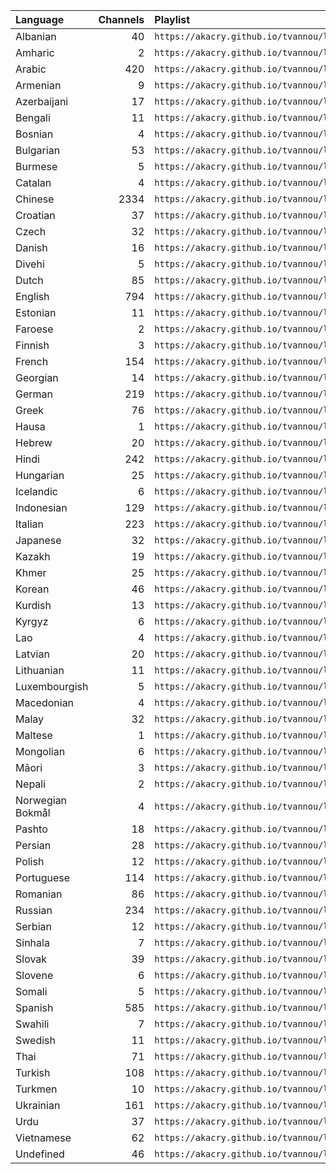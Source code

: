 <table>
	<thead>
		<tr><th align="left">Language</th><th align="right">Channels</th><th align="left">Playlist</th></tr>
	</thead>
	<tbody>
		<tr><td align="left">Albanian</td><td align="right">40</td><td align="left"><code>https://akacry.github.io/tvannou/languages/sq.m3u</code></td></tr>
		<tr><td align="left">Amharic</td><td align="right">2</td><td align="left"><code>https://akacry.github.io/tvannou/languages/am.m3u</code></td></tr>
		<tr><td align="left">Arabic</td><td align="right">420</td><td align="left"><code>https://akacry.github.io/tvannou/languages/ar.m3u</code></td></tr>
		<tr><td align="left">Armenian</td><td align="right">9</td><td align="left"><code>https://akacry.github.io/tvannou/languages/hy.m3u</code></td></tr>
		<tr><td align="left">Azerbaijani</td><td align="right">17</td><td align="left"><code>https://akacry.github.io/tvannou/languages/az.m3u</code></td></tr>
		<tr><td align="left">Bengali</td><td align="right">11</td><td align="left"><code>https://akacry.github.io/tvannou/languages/bn.m3u</code></td></tr>
		<tr><td align="left">Bosnian</td><td align="right">4</td><td align="left"><code>https://akacry.github.io/tvannou/languages/bs.m3u</code></td></tr>
		<tr><td align="left">Bulgarian</td><td align="right">53</td><td align="left"><code>https://akacry.github.io/tvannou/languages/bg.m3u</code></td></tr>
		<tr><td align="left">Burmese</td><td align="right">5</td><td align="left"><code>https://akacry.github.io/tvannou/languages/my.m3u</code></td></tr>
		<tr><td align="left">Catalan</td><td align="right">4</td><td align="left"><code>https://akacry.github.io/tvannou/languages/ca.m3u</code></td></tr>
		<tr><td align="left">Chinese</td><td align="right">2334</td><td align="left"><code>https://akacry.github.io/tvannou/languages/zh.m3u</code></td></tr>
		<tr><td align="left">Croatian</td><td align="right">37</td><td align="left"><code>https://akacry.github.io/tvannou/languages/hr.m3u</code></td></tr>
		<tr><td align="left">Czech</td><td align="right">32</td><td align="left"><code>https://akacry.github.io/tvannou/languages/cs.m3u</code></td></tr>
		<tr><td align="left">Danish</td><td align="right">16</td><td align="left"><code>https://akacry.github.io/tvannou/languages/da.m3u</code></td></tr>
		<tr><td align="left">Divehi</td><td align="right">5</td><td align="left"><code>https://akacry.github.io/tvannou/languages/dv.m3u</code></td></tr>
		<tr><td align="left">Dutch</td><td align="right">85</td><td align="left"><code>https://akacry.github.io/tvannou/languages/nl.m3u</code></td></tr>
		<tr><td align="left">English</td><td align="right">794</td><td align="left"><code>https://akacry.github.io/tvannou/languages/en.m3u</code></td></tr>
		<tr><td align="left">Estonian</td><td align="right">11</td><td align="left"><code>https://akacry.github.io/tvannou/languages/et.m3u</code></td></tr>
		<tr><td align="left">Faroese</td><td align="right">2</td><td align="left"><code>https://akacry.github.io/tvannou/languages/fo.m3u</code></td></tr>
		<tr><td align="left">Finnish</td><td align="right">3</td><td align="left"><code>https://akacry.github.io/tvannou/languages/fi.m3u</code></td></tr>
		<tr><td align="left">French</td><td align="right">154</td><td align="left"><code>https://akacry.github.io/tvannou/languages/fr.m3u</code></td></tr>
		<tr><td align="left">Georgian</td><td align="right">14</td><td align="left"><code>https://akacry.github.io/tvannou/languages/ka.m3u</code></td></tr>
		<tr><td align="left">German</td><td align="right">219</td><td align="left"><code>https://akacry.github.io/tvannou/languages/de.m3u</code></td></tr>
		<tr><td align="left">Greek</td><td align="right">76</td><td align="left"><code>https://akacry.github.io/tvannou/languages/el.m3u</code></td></tr>
		<tr><td align="left">Hausa</td><td align="right">1</td><td align="left"><code>https://akacry.github.io/tvannou/languages/ha.m3u</code></td></tr>
		<tr><td align="left">Hebrew</td><td align="right">20</td><td align="left"><code>https://akacry.github.io/tvannou/languages/he.m3u</code></td></tr>
		<tr><td align="left">Hindi</td><td align="right">242</td><td align="left"><code>https://akacry.github.io/tvannou/languages/hi.m3u</code></td></tr>
		<tr><td align="left">Hungarian</td><td align="right">25</td><td align="left"><code>https://akacry.github.io/tvannou/languages/hu.m3u</code></td></tr>
		<tr><td align="left">Icelandic</td><td align="right">6</td><td align="left"><code>https://akacry.github.io/tvannou/languages/is.m3u</code></td></tr>
		<tr><td align="left">Indonesian</td><td align="right">129</td><td align="left"><code>https://akacry.github.io/tvannou/languages/id.m3u</code></td></tr>
		<tr><td align="left">Italian</td><td align="right">223</td><td align="left"><code>https://akacry.github.io/tvannou/languages/it.m3u</code></td></tr>
		<tr><td align="left">Japanese</td><td align="right">32</td><td align="left"><code>https://akacry.github.io/tvannou/languages/ja.m3u</code></td></tr>
		<tr><td align="left">Kazakh</td><td align="right">19</td><td align="left"><code>https://akacry.github.io/tvannou/languages/kk.m3u</code></td></tr>
		<tr><td align="left">Khmer</td><td align="right">25</td><td align="left"><code>https://akacry.github.io/tvannou/languages/km.m3u</code></td></tr>
		<tr><td align="left">Korean</td><td align="right">46</td><td align="left"><code>https://akacry.github.io/tvannou/languages/ko.m3u</code></td></tr>
		<tr><td align="left">Kurdish</td><td align="right">13</td><td align="left"><code>https://akacry.github.io/tvannou/languages/ku.m3u</code></td></tr>
		<tr><td align="left">Kyrgyz</td><td align="right">6</td><td align="left"><code>https://akacry.github.io/tvannou/languages/ky.m3u</code></td></tr>
		<tr><td align="left">Lao</td><td align="right">4</td><td align="left"><code>https://akacry.github.io/tvannou/languages/lo.m3u</code></td></tr>
		<tr><td align="left">Latvian</td><td align="right">20</td><td align="left"><code>https://akacry.github.io/tvannou/languages/lv.m3u</code></td></tr>
		<tr><td align="left">Lithuanian</td><td align="right">11</td><td align="left"><code>https://akacry.github.io/tvannou/languages/lt.m3u</code></td></tr>
		<tr><td align="left">Luxembourgish</td><td align="right">5</td><td align="left"><code>https://akacry.github.io/tvannou/languages/lb.m3u</code></td></tr>
		<tr><td align="left">Macedonian</td><td align="right">4</td><td align="left"><code>https://akacry.github.io/tvannou/languages/mk.m3u</code></td></tr>
		<tr><td align="left">Malay</td><td align="right">32</td><td align="left"><code>https://akacry.github.io/tvannou/languages/ms.m3u</code></td></tr>
		<tr><td align="left">Maltese</td><td align="right">1</td><td align="left"><code>https://akacry.github.io/tvannou/languages/mt.m3u</code></td></tr>
		<tr><td align="left">Mongolian</td><td align="right">6</td><td align="left"><code>https://akacry.github.io/tvannou/languages/mn.m3u</code></td></tr>
		<tr><td align="left">Māori</td><td align="right">3</td><td align="left"><code>https://akacry.github.io/tvannou/languages/mi.m3u</code></td></tr>
		<tr><td align="left">Nepali</td><td align="right">2</td><td align="left"><code>https://akacry.github.io/tvannou/languages/ne.m3u</code></td></tr>
		<tr><td align="left">Norwegian Bokmål</td><td align="right">4</td><td align="left"><code>https://akacry.github.io/tvannou/languages/nb.m3u</code></td></tr>
		<tr><td align="left">Pashto</td><td align="right">18</td><td align="left"><code>https://akacry.github.io/tvannou/languages/ps.m3u</code></td></tr>
		<tr><td align="left">Persian</td><td align="right">28</td><td align="left"><code>https://akacry.github.io/tvannou/languages/fa.m3u</code></td></tr>
		<tr><td align="left">Polish</td><td align="right">12</td><td align="left"><code>https://akacry.github.io/tvannou/languages/pl.m3u</code></td></tr>
		<tr><td align="left">Portuguese</td><td align="right">114</td><td align="left"><code>https://akacry.github.io/tvannou/languages/pt.m3u</code></td></tr>
		<tr><td align="left">Romanian</td><td align="right">86</td><td align="left"><code>https://akacry.github.io/tvannou/languages/ro.m3u</code></td></tr>
		<tr><td align="left">Russian</td><td align="right">234</td><td align="left"><code>https://akacry.github.io/tvannou/languages/ru.m3u</code></td></tr>
		<tr><td align="left">Serbian</td><td align="right">12</td><td align="left"><code>https://akacry.github.io/tvannou/languages/sr.m3u</code></td></tr>
		<tr><td align="left">Sinhala</td><td align="right">7</td><td align="left"><code>https://akacry.github.io/tvannou/languages/si.m3u</code></td></tr>
		<tr><td align="left">Slovak</td><td align="right">39</td><td align="left"><code>https://akacry.github.io/tvannou/languages/sk.m3u</code></td></tr>
		<tr><td align="left">Slovene</td><td align="right">6</td><td align="left"><code>https://akacry.github.io/tvannou/languages/sl.m3u</code></td></tr>
		<tr><td align="left">Somali</td><td align="right">5</td><td align="left"><code>https://akacry.github.io/tvannou/languages/so.m3u</code></td></tr>
		<tr><td align="left">Spanish</td><td align="right">585</td><td align="left"><code>https://akacry.github.io/tvannou/languages/es.m3u</code></td></tr>
		<tr><td align="left">Swahili</td><td align="right">7</td><td align="left"><code>https://akacry.github.io/tvannou/languages/sw.m3u</code></td></tr>
		<tr><td align="left">Swedish</td><td align="right">11</td><td align="left"><code>https://akacry.github.io/tvannou/languages/sv.m3u</code></td></tr>
		<tr><td align="left">Thai</td><td align="right">71</td><td align="left"><code>https://akacry.github.io/tvannou/languages/th.m3u</code></td></tr>
		<tr><td align="left">Turkish</td><td align="right">108</td><td align="left"><code>https://akacry.github.io/tvannou/languages/tr.m3u</code></td></tr>
		<tr><td align="left">Turkmen</td><td align="right">10</td><td align="left"><code>https://akacry.github.io/tvannou/languages/tk.m3u</code></td></tr>
		<tr><td align="left">Ukrainian</td><td align="right">161</td><td align="left"><code>https://akacry.github.io/tvannou/languages/uk.m3u</code></td></tr>
		<tr><td align="left">Urdu</td><td align="right">37</td><td align="left"><code>https://akacry.github.io/tvannou/languages/ur.m3u</code></td></tr>
		<tr><td align="left">Vietnamese</td><td align="right">62</td><td align="left"><code>https://akacry.github.io/tvannou/languages/vi.m3u</code></td></tr>
		<tr><td align="left">Undefined</td><td align="right">46</td><td align="left"><code>https://akacry.github.io/tvannou/languages/undefined.m3u</code></td></tr>
	</tbody>
</table>